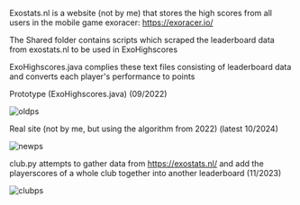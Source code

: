 Exostats.nl is a website (not by me) that stores the high scores from all users in the mobile game exoracer: https://exoracer.io/

The Shared folder contains scripts which scraped the leaderboard data from exostats.nl to be used in ExoHighscores

ExoHighscores.java complies these text files consisting of leaderboard data and converts each player's performance to points

Prototype (ExoHighscores.java) (09/2022)

![oldps](https://github.com/user-attachments/assets/331c5c3b-951e-4c13-906d-66d539306a63)

Real site (not by me, but using the algorithm from 2022) (latest 10/2024)

![newps](https://github.com/user-attachments/assets/d9cc9858-f22f-4fe3-ba24-48d1e348eac2)

club.py attempts to gather data from https://exostats.nl/ and add the playerscores of a whole club together into another leaderboard (11/2023)

![clubps](https://github.com/user-attachments/assets/97bc197a-2d80-4782-aa1f-8c4d4f0afe91)
